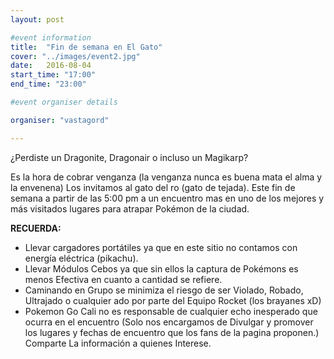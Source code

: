 ```yaml
---
layout: post

#event information
title:  "Fin de semana en El Gato"
cover: "../images/event2.jpg"
date:   2016-08-04
start_time: "17:00"
end_time: "23:00"

#event organiser details

organiser: "vastagord"

---
```


¿Perdiste un Dragonite, Dragonair o incluso un Magikarp?

Es la hora de cobrar venganza (la venganza nunca es buena mata el alma y la envenena)
Los invitamos al gato del ro (gato de tejada). Este fin de semana a partir de las 5:00 pm a un encuentro mas en uno de los mejores y más visitados lugares para atrapar Pokémon de la ciudad.

**RECUERDA:**

* Llevar cargadores portátiles ya que en este sitio no contamos con energía eléctrica (pikachu).
* Llevar Módulos Cebos ya que sin ellos la captura de Pokémons es menos Efectiva en cuanto a cantidad se refiere.
* Caminando en Grupo se minimiza el riesgo de ser Violado, Robado, Ultrajado o cualquier ado por parte del Equipo Rocket (los brayanes xD)
* Pokemon Go Cali no es responsable de cualquier echo inesperado que ocurra en el encuentro (Solo nos encargamos de Divulgar y promover los lugares y fechas de encuentro que los fans de la pagina proponen.)
Comparte La información a quienes Interese.
